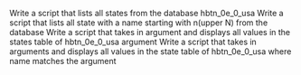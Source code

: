Write a script that lists all states from the database hbtn_0e_0_usa
Write a script that lists all state with a name starting with n(upper N) from the database
Write a script that takes in argument and displays all values in the states table of hbtn_0e_0_usa argument
Write a script that takes in arguments and displays all values in the state table of hbtn_0e_0_usa where name matches the argument
